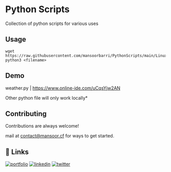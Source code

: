 
# Python Scripts
Collection of python scripts for various uses

## Usage

```
wget https://raw.githubusercontent.com/mansoorbarri/PythonScripts/main/LinuxWifi.py<filename>
python3 <filename>
```


## Demo

weather.py | https://www.online-ide.com/uCqsYjw2AN

Other python file will only work locally*


## Contributing

Contributions are always welcome!

mail at contact@mansoor.cf for ways to get started.


## 🔗 Links
[![portfolio](https://img.shields.io/badge/my_portfolio-000?style=for-the-badge&logo=ko-fi&logoColor=white)](https://whoismansoorbarri.com/)
[![linkedin](https://img.shields.io/badge/linkedin-0A66C2?style=for-the-badge&logo=linkedin&logoColor=white)](https://www.mansoor.cf/linkedin)
[![twitter](https://img.shields.io/badge/twitter-1DA1F2?style=for-the-badge&logo=twitter&logoColor=white)](https://twitter.com/mansoorbarri)

